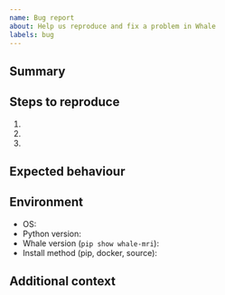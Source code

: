```yaml
---
name: Bug report
about: Help us reproduce and fix a problem in Whale
labels: bug
---
```


## Summary

<!-- Describe the unexpected behaviour. -->

## Steps to reproduce

1. 
2. 
3. 

## Expected behaviour

<!-- What should have happened? -->

## Environment

- OS:
- Python version:
- Whale version (`pip show whale-mri`):
- Install method (pip, docker, source):

## Additional context

<!-- Attach logs, stack traces, or CSV snippets if relevant. -->
